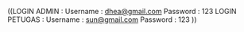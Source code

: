 ((LOGIN ADMIN 	: 
									Username 	:	dhea@gmail.com
									Password	: 123
	LOGIN PETUGAS	:
									Username	: sun@gmail.com
									Password	: 123
))
